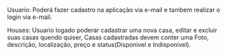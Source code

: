 Usuario: Poderá fazer cadastro na aplicação via e-mail e tambem realizar o login via e-mail.

Houses: Usuario logado poderar cadastrar uma nova casa, editar e excluir suas casas quendo quiser, Casas cadastradas devem conter uma Foto, descrição, localização, preço e status(Disponivel e Indisponivel).
